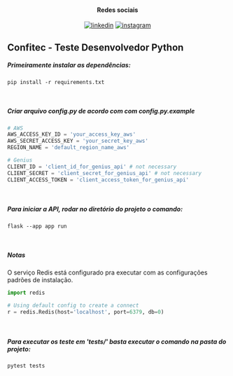 <div align="center">

#### Redes sociais

[![linkedin](https://img.shields.io/badge/Linkedin-FFFFFF?style=flat&logo=linkedin&logoColor=blue)](https://www.linkedin.com/in/marcus-vinicius-de-miranda)
[![instagram](https://img.shields.io/badge/Instagram-FFFFFF?style=flat&logo=instagram&logoColor=orange)](https://www.instagram.com/marcusmiran/)

</div>

## Confitec - Teste Desenvolvedor Python

##### Primeiramente instalar as dependências:

```
pip install -r requirements.txt
```
<br>

##### Criar arquivo config.py de acordo com com config.py.example

```python
# AWS
AWS_ACCESS_KEY_ID = 'your_access_key_aws'
AWS_SECRET_ACCESS_KEY = 'your_secret_key_aws'
REGION_NAME = 'default_region_name_aws'

# Genius
CLIENT_ID = 'client_id_for_genius_api' # not necessary
CLIENT_SECRET = 'client_secret_for_genius_api' # not necessary
CLIENT_ACCESS_TOKEN = 'client_access_token_for_genius_api'
```
<br>

##### Para iniciar a API, rodar no diretório do projeto o comando:

```
flask --app app run
```
<br>

##### Notas

O serviço Redis está configurado pra executar com as configurações padrões de instalação.

```python
import redis

# Using default config to create a connect
r = redis.Redis(host='localhost', port=6379, db=0)
```
<br>

##### Para executar os teste em 'tests/' basta executar o comando na pasta do projeto:

```
pytest tests
```
